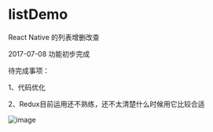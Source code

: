 # listDemo
React Native 的列表增删改查

2017-07-08 功能初步完成

待完成事项：

1、代码优化

2、Redux目前运用还不熟练，还不太清楚什么时候用它比较合适

![image](https://github.com/Infiee/listDemo/tree/master/demoGif/demo.gif )   